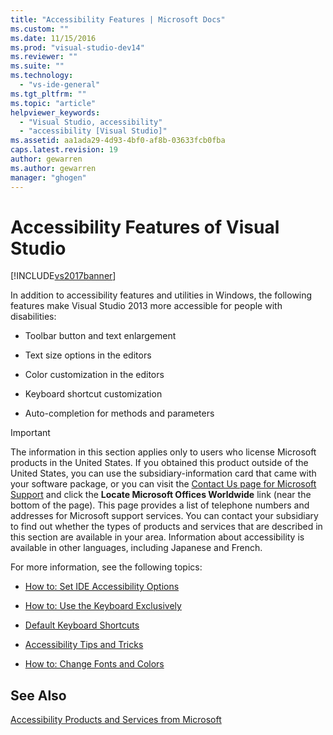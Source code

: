 ```yaml
---
title: "Accessibility Features | Microsoft Docs"
ms.custom: ""
ms.date: 11/15/2016
ms.prod: "visual-studio-dev14"
ms.reviewer: ""
ms.suite: ""
ms.technology:
  - "vs-ide-general"
ms.tgt_pltfrm: ""
ms.topic: "article"
helpviewer_keywords:
  - "Visual Studio, accessibility"
  - "accessibility [Visual Studio]"
ms.assetid: aa1ada29-4d93-4bf0-af8b-03633fcb0fba
caps.latest.revision: 19
author: gewarren
ms.author: gewarren
manager: "ghogen"
---
```

# Accessibility Features of Visual Studio
[!INCLUDE[vs2017banner](../../includes/vs2017banner.md)]


In addition to accessibility features and utilities in Windows, the following features make Visual Studio 2013 more accessible for people with disabilities:

-   Toolbar button and text enlargement

-   Text size options in the editors

-   Color customization in the editors

-   Keyboard shortcut customization

-   Auto-completion for methods and parameters

> [!IMPORTANT]
>  The information in this section applies only to users who license Microsoft products in the United States. If you obtained this product outside of the United States, you can use the subsidiary-information card that came with your software package, or you can visit the [Contact Us page for Microsoft Support](http://support.microsoft.com/ContactUs) and click the **Locate Microsoft Offices Worldwide** link (near the bottom of the page). This page provides a list of telephone numbers and addresses for Microsoft support services. You can contact your subsidiary to find out whether the types of products and services that are described in this section are available in your area. Information about accessibility is available in other languages, including Japanese and French.

 For more information, see the following topics:

-   [How to: Set IDE Accessibility Options](../../ide/reference/how-to-set-ide-accessibility-options.md)

-   [How to: Use the Keyboard Exclusively](../../ide/reference/how-to-use-the-keyboard-exclusively.md)

-   [Default Keyboard Shortcuts](../../ide/default-keyboard-shortcuts-in-visual-studio.md)

-   [Accessibility Tips and Tricks](../../ide/reference/accessibility-tips-and-tricks.md)

-   [How to: Change Fonts and Colors](../../ide/how-to-change-fonts-and-colors-in-visual-studio.md)

## See Also
 [Accessibility Products and Services from Microsoft](../../ide/reference/accessibility-products-and-services-from-microsoft.md)
